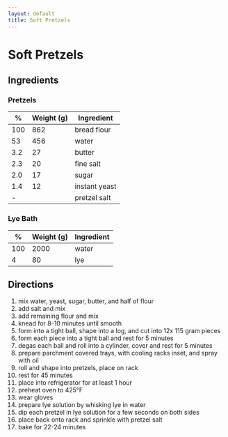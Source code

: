 ```yaml
---
layout: default
title: Soft Pretzels
---
```


# Soft Pretzels

## Ingredients

### Pretzels

|  %  | Weight (g) | Ingredient |
-|-|-
100 | 862 | bread flour
53 | 456 | water
3.2 | 27 | butter
2.3 | 20 | fine salt
2.0 | 17 | sugar
1.4 | 12 | instant yeast
- | | pretzel salt

### Lye Bath

|  %  | Weight (g) | Ingredient |
-|-|-
100 | 2000 | water
4 | 80 | lye

## Directions

1. mix water, yeast, sugar, butter, and half of flour
2. add salt and mix
3. add remaining flour and mix
4. knead for 8-10 minutes until smooth
5. form into a tight ball, shape into a log, and cut into 12x 115 gram pieces
6. form each piece into a tight ball and rest for 5 minutes
7. degas each ball and roll into a cylinder, cover and rest for 5 minutes
8. prepare parchment covered trays, with cooling racks inset, and spray with oil
9. roll and shape into pretzels, place on rack
10. rest for 45 minutes
11. place into refrigerator for at least 1 hour
12. preheat oven to 425°F
13. wear gloves
14. prepare lye solution by whisking lye in water
15. dip each pretzel in lye solution for a few seconds on both sides
16. place back onto rack and sprinkle with pretzel salt
17. bake for 22-24 minutes